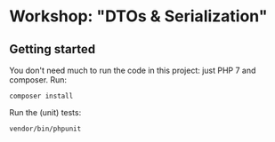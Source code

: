 # Workshop: "DTOs & Serialization"

## Getting started

You don't need much to run the code in this project: just PHP 7 and composer. Run:

    composer install

Run the (unit) tests:

    vendor/bin/phpunit
